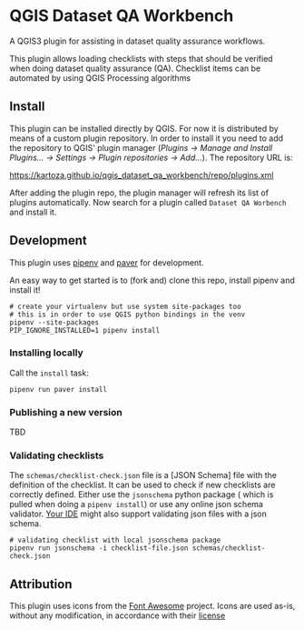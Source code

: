# QGIS Dataset QA Workbench

A QGIS3 plugin for assisting in dataset quality assurance workflows.

This plugin allows loading checklists with steps that should be verified when doing dataset quality assurance (QA).
Checklist items can be automated by using QGIS Processing algorithms

## Install

This plugin can be installed directly by QGIS. For now it is distributed 
by means of a custom plugin repository. In order to install it you need 
to add the repository to QGIS' plugin manager 
(_Plugins -> Manage and Install Plugins... -> Settings -> Plugin repositories -> Add..._). 
The repository URL is:

https://kartoza.github.io/qgis_dataset_qa_workbench/repo/plugins.xml

After adding the plugin repo, the plugin manager will refresh its list of 
plugins automatically. Now search for a plugin called `Dataset QA Worbench` 
and install it.


## Development

This plugin uses [pipenv] and [paver] for development.

An easy way to get started is to (fork and) clone this repo, install pipenv 
and install it!

```
# create your virtualenv but use system site-packages too
# this is in order to use QGIS python bindings in the venv
pipenv --site-packages
PIP_IGNORE_INSTALLED=1 pipenv install
```


### Installing locally

Call the `install` task:

```
pipenv run paver install
```

### Publishing a new version

TBD

### Validating checklists

The `schemas/checklist-check.json` file is a [JSON Schema] file with the 
definition of the checklist. It can be used to check if new checklists
are correctly defined. Either use the `jsonschema` python package (
which is pulled when doing a `pipenv install`) or use any online json schema
validator. [Your IDE] might also support validating json files with a json schema.

```
# validating checklist with local jsonschema package
pipenv run jsonschema -i checklist-file.json schemas/checklist-check.json
```


## Attribution

This plugin uses icons from the [Font Awesome] project. Icons are used as-is, without any modification, 
in accordance with their [license]

[Font Awesome]: https://fontawesome.com/
[license]: https://fontawesome.com/license
[pipenv]: https://pipenv.pypa.io/en/latest/
[paver]: https://pythonhosted.org/Paver/index.html
[jsonschema]: https://json-schema.org/
[Your IDE]: https://www.jetbrains.com/help/pycharm/json.html#ws_json_schema_add_custom
